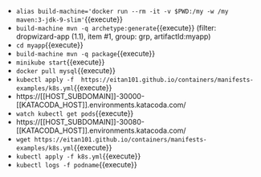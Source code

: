 
* `alias build-machine='docker run --rm -it -v $PWD:/my -w /my maven:3-jdk-9-slim'`{{execute}}
* `build-machine mvn -q archetype:generate`{{execute}} (filter: dropwizard-app (1.1), item #1, group: grp, artifactId:myapp)
* `cd myapp`{{execute}}
* `build-machine mvn -q package`{{execute}}
* `minikube start`{{execute}}
* `docker pull mysql`{{execute}}
* `kubectl apply -f  https://eitan101.github.io/containers/manifests-examples/k8s.yml`{{execute}}
* https://[[HOST_SUBDOMAIN]]-30000-[[KATACODA_HOST]].environments.katacoda.com/
* `watch kubectl get pods`{{execute}}
* https://[[HOST_SUBDOMAIN]]-30080-[[KATACODA_HOST]].environments.katacoda.com/
* `wget https://eitan101.github.io/containers/manifests-examples/k8s.yml`{{execute}}
* `kubectl apply -f k8s.yml`{{execute}}
* `kubectl logs -f podname`{{execute}}
